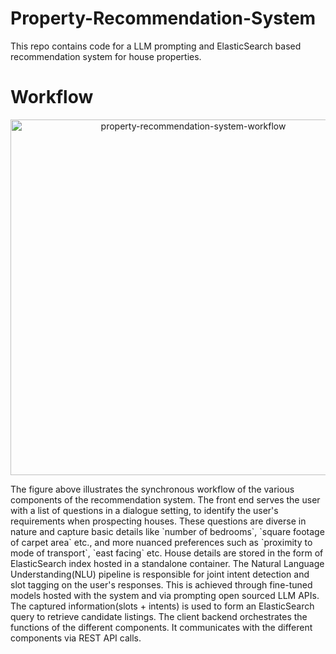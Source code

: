# Property-Recommendation-System
This repo contains code for a LLM prompting and ElasticSearch based recommendation system for house properties.

# Workflow
<p align="center">
  <img width="569" alt="property-recommendation-system-workflow" src="https://github.com/iwinterknight/Property-Recommendation-System/assets/37212007/e0917af4-af62-41c9-8ff4-5ae0ab5fd790">
</p>
The figure above illustrates the synchronous workflow of the various components of the recommendation system.
The front end serves the user with a list of questions in a dialogue setting, to identify the user's requirements when prospecting houses. These questions are diverse in nature and capture basic details like `number of bedrooms`, `square footage of carpet area` etc., and more nuanced preferences such as `proximity to mode of transport`, `east facing` etc.
House details are stored in the form of ElasticSearch index hosted in a standalone container. The Natural Language Understanding(NLU) pipeline is responsible for joint intent detection and slot tagging on the user's responses. This is achieved through fine-tuned models hosted with the system and via prompting open sourced LLM APIs. 
The captured information(slots + intents) is used to form an ElasticSearch query to retrieve candidate listings. The client backend orchestrates the functions of the different components. It communicates with the different components via REST API calls. 


